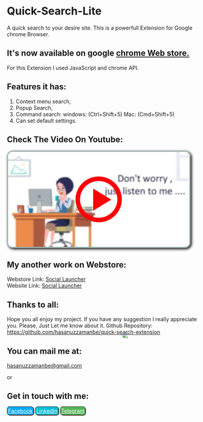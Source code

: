 # Quick-Search-Lite
A quick search to your desire site.
This is a powerfull Extension for Google chrome Browser.
## It's now available on google <a href="https://chrome.google.com/webstore/detail/quick-search-lite/boikedohmpklkpcmpkickjfnmalfbimf">chrome Web store.</a>

For this Extension I used JavaScript and chrome API.
## Features it has:
  1. Context menu search,
  2. Popup Search,
  3. Command search:
       windows: (Ctrl+Shift+5)
       Mac: (Cmd+Shift+5)
  4. Can set default settings.

## Check The Video On Youtube:<br>
<a href="https://www.youtube.com/watch?v=4g1z2jYNnjU" target="_blank" ><img style="border: 3px solid rgb(158, 179, 177);
    box-shadow: black 3px 3px 7px;
    border-radius: 15px;
    max-width: 480px;" src="vdo.png"></a>


 ## My another work on Webstore:
  Webstore Link:
  <a href="https://chrome.google.com/webstore/detail/social-launcher/ioijhmpjoplcmckgaiggcoockjijmcim">Social Launcher</a><br>
  Website Link:
  <a href="https://hasanuzzamanbe.github.io/social-launcher-extension/">Social Launcher</a><br>
  
  


## Thanks to all:
Hope you all enjoy my project.
If you have any suggestion I really appreciate you.
Please, Just Let me know about it.
Github Repository:
https://github.com/hasanuzzamanbe/quick-search-extension

## You can mail me at:
 <a href="mailto:'hasanuzzamanbe@gmail.com'">hasanuzzamanbe@gmail.com</a>

or 
## Get in touch with me:<br>
<img width="200px" style="max-width: 100%; border-radius: 102px; float: right;margin-top: -200px;" src="https://gravatar.com/avatar/d302150bad450b0857dd9a197c6ac23d?s=512">

<a style="border: 1px solid #292828;padding: 2px;border-radius: 7px;box-shadow: 1px 1px 1px #330303;background: #03A9F4;color: white;" href="https://www.facebook.com/shamim0902" target="_blank" >Facebook</a>
<a style="border: 1px solid #292828;padding: 2px;border-radius: 7px;box-shadow: 1px 1px 1px #330303;background: #00BCD4;color: white;" href="https://www.linkedin.com/in/hasanuzzaman-shamim-307680115/" target="_blank" >LinkedIn</a>
<a style="border: 1px solid #292828;padding: 2px;border-radius: 7px;box-shadow: 1px 1px 1px #330303;background: #54b658;color: white;" title="Join with Telegram" href="https://t.me/xaaman" target="_blank" >Telegram</a>
